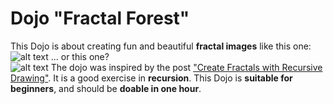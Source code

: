 Dojo "Fractal Forest"
===================

This Dojo is about creating fun and beautiful **fractal images** like this one:  
![alt text][simple-tree]
... or this one?  
![alt text][kidney-tree]
The dojo was inspired by the post ["Create Fractals with Recursive Drawing"](http://matthewjamestaylor.com/blog/create-fractals-with-recursive-drawing).
It is a good exercise in **recursion**.
This Dojo is **suitable for beginners**, and should be **doable in one hour**.

[simple-tree]: https://github.com/c4fsharp/Dojo-Fractal-Forest/blob/master/Assets/tall-tree.jpg "Fractal tree"
[kidney-tree]: https://github.com/c4fsharp/Dojo-Fractal-Forest/blob/master/Assets/kidney-tree.jpg "Kidney-shaped fractal tree"
